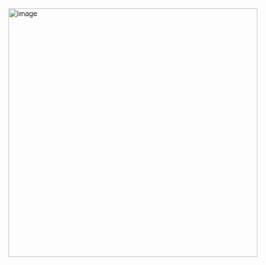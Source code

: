 <img width="502" alt="image" src="https://github.com/RevadiSundaram/ICodeThis-Projects/assets/47391816/47ee5c4a-e1b3-4736-ba9f-3f0bf85e259e">

